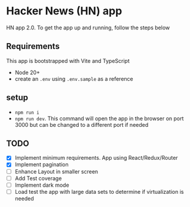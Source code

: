 # Hacker News (HN) app

HN app 2.0. To get the app up and running, follow the steps below

## Requirements
This app is bootstrapped with Vite and TypeScript
* Node 20+
* create an `.env` using `.env.sample` as a reference

## setup
* `npm run i`
* `npm run dev`. This command will open the app in the browser on port 3000 but can be changed to a different port if needed

## TODO
- [x] Implement minimum requirements. App using React/Redux/Router
- [x] Implement pagination
- [ ] Enhance Layout in smaller screen
- [ ] Add Test coverage
- [ ] Implement dark mode
- [ ] Load test the app with large data sets to determine if virtualization is needed
